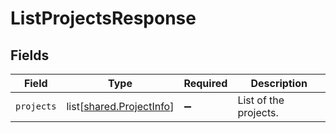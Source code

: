 # ListProjectsResponse


## Fields

| Field                                                              | Type                                                               | Required                                                           | Description                                                        |
| ------------------------------------------------------------------ | ------------------------------------------------------------------ | ------------------------------------------------------------------ | ------------------------------------------------------------------ |
| `projects`                                                         | list[[shared.ProjectInfo](undefined/models/shared/projectinfo.md)] | :heavy_minus_sign:                                                 | List of the projects.                                              |